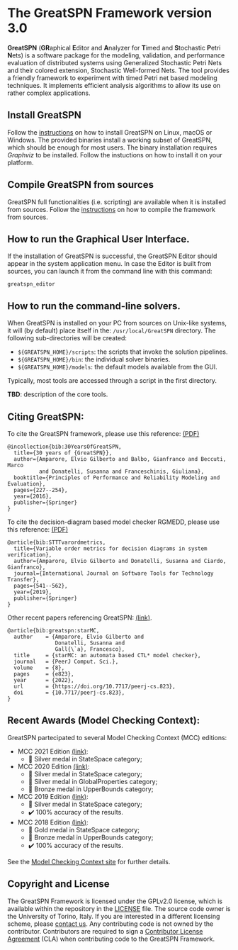 
# The GreatSPN Framework version 3.0

**GreatSPN** (**GR**aphical **E**ditor and **A**nalyzer for **T**imed and **S**tochastic **P**etri **N**ets) 
is a software package for the modeling, validation, and performance evaluation of distributed systems 
using Generalized Stochastic Petri Nets and their colored extension, Stochastic Well-formed Nets. 
The tool provides a friendly framework to experiment with timed Petri net based modeling techniques. 
It implements efficient analysis algorithms to allow its use on rather complex applications.


## Install GreatSPN

Follow the [instructions](docs/INSTALL.md) on how to install GreatSPN on Linux, macOS or Windows. The provided binaries install a working subset of GreatSPN, which should be enough for most users. The binary installation requires *Graphviz* to be installed. Follow the instuctions on how to install it on your platform.


## Compile GreatSPN from sources

GreatSPN full functionalities (i.e. scripting) are available when it is installed from sources.
Follow the [instructions](docs/COMPILE.md) on how to compile the framework from sources.


## How to run the Graphical User Interface.

If the installation of GreatSPN is successful, the GreatSPN Editor should appear
in the system application menu. 
In case the Editor is built from sources, you can launch it from the command line
with this command:
```
greatspn_editor
```

## How to run the command-line solvers.

When GreatSPN is installed on your PC from sources on Unix-like systems, it will (by default) place itself in the: `/usr/local/GreatSPN` directory. 
The following sub-directories will be created:

 * `${GREATSPN_HOME}/scripts`:  the scripts that invoke the solution pipelines.
 * `${GREATSPN_HOME}/bin`:  the individual solver binaries.
 * `${GREATSPN_HOME}/models`:  the default models available from the GUI.

Typically, most tools are accessed through a script in the first directory.

**TBD**: description of the core tools.



## Citing GreatSPN:

To cite the GreatSPN framework, please use this reference: [(PDF)](https://iris.unito.it/retrieve/handle/2318/1624717/295450/Amparore-trivedi-chapter.pdf)

```
@incollection{bib:30YearsOfGreatSPN,
  title={30 years of {GreatSPN}},
  author={Amparore, Elvio Gilberto and Balbo, Gianfranco and Beccuti, Marco 
  	      and Donatelli, Susanna and Franceschinis, Giuliana},
  booktitle={Principles of Performance and Reliability Modeling and Evaluation},
  pages={227--254},
  year={2016},
  publisher={Springer}
}
```

To cite the decision-diagram based model checker RGMEDD, please use this reference: [(PDF)](https://aperto.unito.it/retrieve/handle/2318/1764225/685722/Variable%20order%20metrics%20for%20decision%20diagrams%20in%20system%20verification%20-%20STTT.pdf)

```
@article{bib:STTTvarordmetrics,
  title={Variable order metrics for decision diagrams in system verification},
  author={Amparore, Elvio Gilberto and Donatelli, Susanna and Ciardo, Gianfranco},
  journal={International Journal on Software Tools for Technology Transfer},
  pages={541--562},
  year={2019},
  publisher={Springer}
}
```

Other recent papers referencing GreatSPN:
[(link)](https://peerj.com/articles/cs-823/).

```
@article{bib:greatspn:starMC,
  author    = {Amparore, Elvio Gilberto and 
               Donatelli, Susanna and 
               Gall{\`a}, Francesco},
  title     = {starMC: an automata based CTL* model checker},
  journal   = {PeerJ Comput. Sci.},
  volume    = {8},
  pages     = {e823},
  year      = {2022},
  url       = {https://doi.org/10.7717/peerj-cs.823},
  doi       = {10.7717/peerj-cs.823},
}
```


## Recent Awards (Model Checking Context):

GreatSPN partecipated to several Model Checking Context (MCC) editions:

 * MCC 2021 Edition [(link)](https://mcc.lip6.fr/2021/results.php):
    - 🥈 Silver medal in StateSpace category;
 * MCC 2020 Edition [(link)](https://mcc.lip6.fr/2020/results.php):
    - 🥈 Silver medal in StateSpace category;
    - 🥈 Silver medal in GlobalProperties category;
    - 🥉 Bronze medal in UpperBounds category;
 * MCC 2019 Edition [(link)](https://mcc.lip6.fr/2019/results.php):
    - 🥈 Silver medal in StateSpace category;
    - ✔️ 100% accuracy of the results.
 * MCC 2018 Edition [(link)](https://mcc.lip6.fr/2018/results.php):
    - 🥇 Gold medal in StateSpace category;
    - 🥉 Bronze medal in UpperBounds category;
    - ✔️ 100% accuracy of the results.

See the [Model Checking Context site](https://mcc.lip6.fr) for further details.



## Copyright and License

The GreatSPN Framework is licensed under the GPLv2.0 license, 
which is available within the repository in the [LICENSE](LICENSE) file. 
The source code owner is the University of Torino, Italy.
If you are interested in a different licensing scheme, please [contact us](mailto:greatspn@di.unito.it).
Any contributing code is not owned by the contributor.
Contributors are required to sign a [Contributor License Agreement](CONTRIBUTING) (CLA) 
when contributing code to the GreatSPN Framework.




